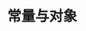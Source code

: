 ---
layout: doc
title: 常量与对象
prev:
  text: 常量与对象
  link: /zh/modpack/kubejs/GlobalScope/ConstantsAndObjects/index
next:
  text: 常量与对象
  link: /zh/modpack/kubejs/GlobalScope/ConstantsAndObjects/item
  authors:
  - Eikidona
---
